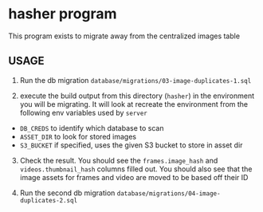 # hasher program

This program exists to migrate away from the centralized images table

## USAGE

1. Run the db migration `database/migrations/03-image-duplicates-1.sql` 

2. execute the build output from this directory (`hasher`) in the environment you will be migrating. It will look at recreate the environment from the following env variables used by `server`

* `DB_CREDS` to identify which database to scan
* `ASSET_DIR` to look for stored images
* `S3_BUCKET` if specified, uses the given S3 bucket to store in asset dir

3. Check the result. You should see the `frames.image_hash` and `videos.thumbnail_hash` columns filled out. You should also see that the image assets for frames and video are moved to be based off their ID

4. Run the second db migration `database/migrations/04-image-duplicates-2.sql`